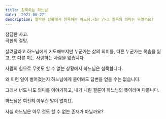 ```yaml
---
title: 침묵하는 하느님
date: '2021-06-27'
description: 절박한 상황에서 침묵하는 하느님.<br />그 침묵의 의미는 무얼까요?
---
```


참담한 사고.  
극한의 절망.

살려달라고 하느님에게 기도해보지만 누군가는 삶의 의미를, 다른 누군가는 목숨을 잃고, 또 다른 이는 사랑하는 사람을 잃습니다.

사람의 힘으로 무엇도 할 수 없는 상황에서 하느님은 침묵합니다.

왜 이런 일이 벌어졌는지 하느님에게 물어봐도 답변을 얻을 수는 없습니다.

그래서 너도 나도 의미를 이야기하고, 내가 내린 결론이 하느님의 뜻이라며 다툽니다.

하느님은 여전히 아무런 말이 없지요.

사실 하느님은 아무 것도 할 수 없는 존재가 아닐까요?

